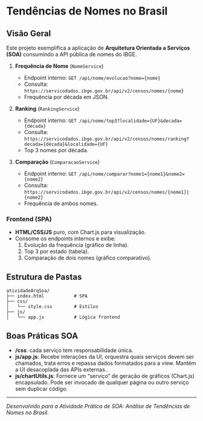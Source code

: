 # Tendências de Nomes no Brasil

## Visão Geral

Este projeto exemplifica a aplicação de **Arquitetura Orientada a Serviços (SOA)** consumindo a API pública de nomes do IBGE.

1. **Frequência de Nome** (`NomeService`)
   - Endpoint interno: `GET /api/nome/evolucao?nome={nome}`
   - Consulta: `https://servicodados.ibge.gov.br/api/v2/censos/nomes/{nome}`
   - Frequência por década em JSON.

2. **Ranking** (`RankingService`)
   - Endpoint interno: `GET /api/nome/top3?localidade={UF}&decada={década}`
   - Consulta: `https://servicodados.ibge.gov.br/api/v2/censos/nomes/ranking?decada={década}&localidade={UF}`
   - Top 3 nomes por década.

3. **Comparação** (`ComparacaoService`)
   - Endpoint interno: `GET /api/nome/comparar?nome1={nome1}&nome2={nome2}`
   - Consulta: `https://servicodados.ibge.gov.br/api/v2/censos/nomes/{nome1}|{nome2}`
   - Frequência de ambos nomes.

### Frontend (SPA)

- **HTML/CSS/JS** puro, com Chart.js para visualização.
- Consome os endpoints internos e exibe:
  1. Evolução da frequência (gráfico de linha).
  2. Top 3 por estado (tabela).
  3. Comparação de dois nomes (gráfico comparativo).

## Estrutura de Pastas

```
atividadeArqSoa/
├── index.html           # SPA
├── css/
│   └── style.css        # Estilos
├── js/
│   └── app.js           # Lógica frontend
```

## Boas Práticas SOA

- **/css**: cada serviço tem responsabilidade única.
- **js/app.js**: Recebe interações da UI, orquestra quais serviços devem ser chamados, trata erros e repassa dados formatados para a view. Mantém a UI desacoplada das APIs externas..
- **js/chartUtils.js**: Fornece um “serviço” de geração de gráficos (Chart.js) encapsulado. Pode ser invocado de qualquer página ou outro serviço sem duplicar código.

---

*Desenvolvido para a Atividade Prática de SOA: Análise de Tendências de Nomes no Brasil.*